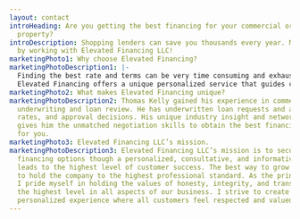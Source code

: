 ```yaml
---
layout: contact
introHeading: Are you getting the best financing for your commercial or investment
  property?
introDescription: Shopping lenders can save you thousands every year. Make it easy
  by working with Elevated Financing LLC!
marketingPhoto1: Why choose Elevated Financing?
marketingPhotoDescription1: |-
  Finding the best rate and terms can be very time consuming and exhausting. Elevated Financing leverages a network of lenders, industry expertise, and hard work to find you the best rate and terms at your convenience.
  Elevated Financing offers a unique personalized service that guides customers through every step of the financing process ensuring that all aspects are fully understood.
marketingPhoto2: What makes Elevated Financing unique?
marketingPhotoDescription2: Thomas Kelly gained his experience in commercial loan
  underwriting and loan review. He has underwritten loan requests and advised terms,
  rates, and approval decisions. His unique industry insight and network of lenders
  gives him the unmatched negotiation skills to obtain the best financing options
  for you.
marketingPhoto3: Elevated Financing LLC’s mission.
marketingPhotoDescription3: Elevated Financing LLC’s mission is to secure the best
  financing options though a personalized, consultative, and informative process that
  leads to the highest level of customer success. The best way to grow business is
  to hold the company to the highest professional standard. As the principal owner,
  I pride myself in holding the values of honesty, integrity, and transparency to
  the highest level in all aspects of our business. I strive to create a positive,
  personalized experience where all customers feel respected and valued.
---
```


